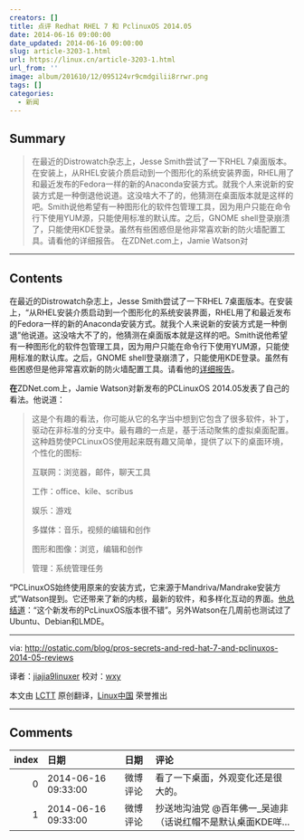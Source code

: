 ```yaml
---
creators: []
title: 点评 Redhat RHEL 7 和 PclinuxOS 2014.05
date: 2014-06-16 09:00:00
date_updated: 2014-06-16 09:00:00
slug: article-3203-1.html
url: https://linux.cn/article-3203-1.html
url_from: ''
image: album/201610/12/095124vr9cmdgilii8rrwr.png
tags: []
categories:
  - 新闻
---
```


## Summary

> 在最近的Distrowatch杂志上，Jesse Smith尝试了一下RHEL 7桌面版本。在安装上，从RHEL安装介质启动到一个图形化的系统安装界面，RHEL用了和最近发布的Fedora一样的新的Anaconda安装方式。就我个人来说新的安装方式是一种倒退他说道。这没啥大不了的，他猜测在桌面版本就是这样的吧。Smith说他希望有一种图形化的软件包管理工具，因为用户只能在命令行下使用YUM源，只能使用标准的默认库。之后，GNOME shell登录崩溃了，只能使用KDE登录。虽然有些困惑但是他非常喜欢新的防火墙配置工具。请看他的详细报告。 在ZDNet.com上，Jamie Watson对

***

<!-- more -->

## Contents

在最近的Distrowatch杂志上，Jesse Smith尝试了一下RHEL 7桌面版本。在安装上，“从RHEL安装介质启动到一个图形化的系统安装界面，RHEL用了和最近发布的Fedora一样的新的Anaconda安装方式。就我个人来说新的安装方式是一种倒退”他说道。这没啥大不了的，他猜测在桌面版本就是这样的吧。Smith说他希望有一种图形化的软件包管理工具，因为用户只能在命令行下使用YUM源，只能使用标准的默认库。之后，GNOME shell登录崩溃了，只能使用KDE登录。虽然有些困惑但是他非常喜欢新的防火墙配置工具。请看他的[详细报告](http://distrowatch.com/weekly.php?issue=20140512#feature)。

**在**ZDNet.com上，Jamie Watson对新发布的PCLinuxOS 2014.05发表了自己的看法。他说道：

> 
> 这是个有趣的看法，你可能从它的名字当中想到它包含了很多软件，补丁，驱动在非标准的分支中。最有趣的一点是，基于活动聚焦的虚拟桌面配置。这种趋势使PCLinuxOS使用起来既有趣又简单，提供了以下的桌面环境，个性化的图标:
> 
> 
> 互联网：浏览器，邮件，聊天工具
> 
> 
> 工作：office、kile、scribus
> 
> 
> 娱乐：游戏
> 
> 
> 多媒体：音乐，视频的编辑和创作
> 
> 
> 图形和图像：浏览，编辑和创作
> 
> 
> 管理：系统管理任务
> 
> 
> 

“PCLinuxOS始终使用原来的安装方式，它来源于Mandriva/Mandrake安装方式”Watson提到。它还带来了新的内核，最新的软件，和多样化互动的界面。[他总结道](http://www.zdnet.com/hands-on-with-pclinuxos-2014-05-kde-and-lxde-the-linux-with-something-for-everyone-7000029297/)：“这个新发布的PcLinuxOS版本很不错”。另外Watson在几周前也测试过了Ubuntu、Debian和LMDE。

---

via: <http://ostatic.com/blog/pros-secrets-and-red-hat-7-and-pclinuxos-2014-05-reviews>

译者：[jiajia9linuxer](https://github.com/jiajia9linuxer) 校对：[wxy](https://github.com/wxy)

本文由 [LCTT](https://github.com/LCTT/TranslateProject) 原创翻译，[Linux中国](https://linux.cn/) 荣誉推出

***

## Comments

|   index | 日期                | 日期     | 评论                                                        |
|--------:|:--------------------|:---------|:------------------------------------------------------------|
|       0 | 2014-06-16 09:33:00 | 微博评论 | 看了一下桌面，外观变化还是很大的。                          |
|       1 | 2014-06-16 09:33:00 | 微博评论 | 抄送地沟油党 @百年佛一_吴迪非  （话说红帽不是默认桌面KDE咩… |
